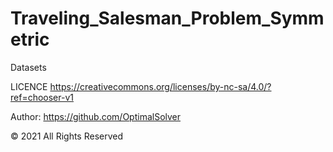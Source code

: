 # Traveling_Salesman_Problem_Symmetric
Datasets

LICENCE https://creativecommons.org/licenses/by-nc-sa/4.0/?ref=chooser-v1

Author: https://github.com/OptimalSolver

© 2021 All Rights Reserved
